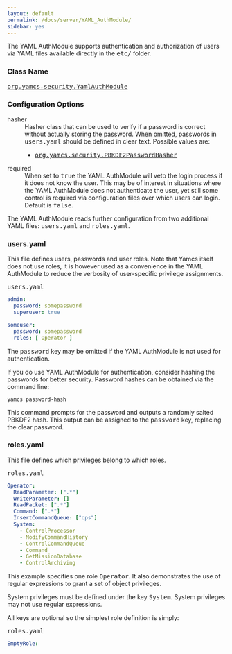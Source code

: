 ```yaml
---
layout: default
permalink: /docs/server/YAML_AuthModule/
sidebar: yes
---
```


The YAML AuthModule supports authentication and authorization of users via YAML files available directly in the <tt>etc/</tt> folder.

### Class Name
[<tt>org.yamcs.security.YamlAuthModule</tt>](https://javadoc.io/page/org.yamcs/yamcs-core/latest/org/yamcs/security/YamlAuthModule.html)

### Configuration Options

<dl>
  <dt>hasher</dt>
  <dd>
    Hasher class that can be used to verify if a password is correct without actually storing the password. When omitted, passwords in <tt>users.yaml</tt> should be defined in clear text. Possible values are:
    <ul>
    <li><a href="https://javadoc.io/page/org.yamcs/yamcs-core/latest/org/yamcs/security/PBKDF2PasswordHasher.html"><tt>org.yamcs.security.PBKDF2PasswordHasher</tt></a></li>
    </ul>
  </dd>
  <dt>required</dt>
  <dd>
    When set to <tt>true</tt> the YAML AuthModule will veto the login process if it does not know the user. This may be of interest in situations where the YAML AuthModule does not authenticate the user, yet still some control is required via configuration files over which users can login. Default is <tt>false</tt>.
  </dd>
</dl>

The YAML AuthModule reads further configuration from two additional YAML files: <tt>users.yaml</tt> and <tt>roles.yaml</tt>.

### users.yaml

This file defines users, passwords and user roles. Note that Yamcs itself does not use roles, it is however used as a convenience in the YAML AuthModule to reduce the verbosity of user-specific privilege assignments.

<pre class="r header">users.yaml</pre>
```yaml
admin:
  password: somepassword
  superuser: true

someuser:
  password: somepassword
  roles: [ Operator ]
```

The <tt>password</tt> key may be omitted if the YAML AuthModule is not used for authentication.

If you do use YAML AuthModule for authentication, consider hashing the passwords for better security. Password hashes can be obtained via the command line:

    yamcs password-hash

This command prompts for the password and outputs a randomly salted PBKDF2 hash. This output can be assigned to the <tt>password</tt> key, replacing the clear password.

### roles.yaml

This file defines which privileges belong to which roles.

<pre class="r header">roles.yaml</pre>
```yaml
Operator:
  ReadParameter: [".*"]
  WriteParameter: []
  ReadPacket: [".*"]
  Command: [".*"]
  InsertCommandQueue: ["ops"]
  System:
    - ControlProcessor
    - ModifyCommandHistory
    - ControlCommandQueue
    - Command
    - GetMissionDatabase
    - ControlArchiving
```

This example specifies one role <tt>Operator</tt>. It also demonstrates the use of regular expressions to grant a set of object privileges.

System privileges must be defined under the key <tt>System</tt>. System privileges may not use regular expressions.

All keys are optional so the simplest role definition is simply:

<pre class="r header">roles.yaml</pre>
```yaml
EmptyRole:
```
